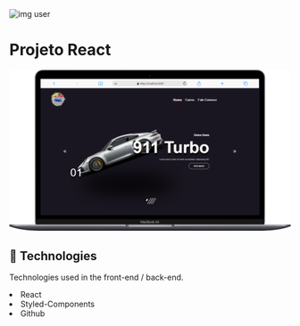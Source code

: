 <img src = "https://github.com/Carleone-Souza-Santos/Portf-lio/blob/master/src/assets/imgUserjob.png?raw=true" alt="img user"/>

<h1>Projeto React</h1>
<img src="https://github.com/Carleone-Souza-Santos/Auto-Web/blob/master/Auto-web/src/assets/img/Macbook-Air-localhost.png?raw=true" alt="img-web"/>

<h2>🚀 Technologies</h2>
<p>Technologies used in the front-end / back-end.</p>

<li>React</li>
<li>Styled-Components</li>
<li>Github</li>

